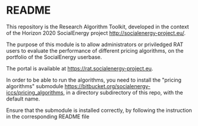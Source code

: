 # README

This repository is the Research Algorithm Toolkit, developed in the context
of the Horizon 2020 SocialEnergy project http://socialenergy-project.eu/. 

The purpose of this module is to allow administrators or priviledged RAT users
to evaluate the performance of different pricing algorithms, on the portfolio
of the SocialEnergy userbase.

The portal is available at https://rat.socialenergy-project.eu.

In order to be able to run the algorithms, you need to install the 
"pricing algorithms" submodule 
https://bitbucket.org/socialenergy-iccs/pricing_algorithms, 
in a directory subdirectory of this repo, with the default name.

Ensure that the submodule is installed correctly, by following the instruction
in the corresponding README file 